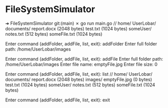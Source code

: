 # FileSystemSimulator

➜  FileSystemSimulator git:(main) ✗ go run main.go
//
  home/
    UserLobar/
      documents/
      report.docx (2048 bytes)
    test.txt (1024 bytes)
    someUser/
    notes.txt (512 bytes)
    someFile.txt (1024 bytes)

Enter command (addFolder, addFile, list, exit): addFolder
Enter full folder path: /home/UserLobar/images

Enter command (addFolder, addFile, list, exit): addFile
Enter full folder path: /home/UserLobar/images
Enter file name: emptyFile.jpg
Enter file size: 0

Enter command (addFolder, addFile, list, exit): list
//
  home/
    UserLobar/
      documents/
      report.docx (2048 bytes)
      images/
      emptyFile.jpg (0 bytes)
    test.txt (1024 bytes)
    someUser/
    notes.txt (512 bytes)
    someFile.txt (1024 bytes)

Enter command (addFolder, addFile, list, exit): exit